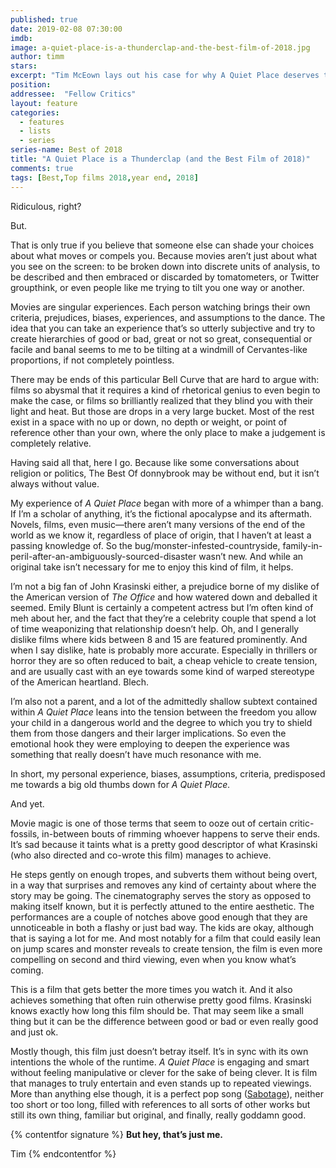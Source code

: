 ```yaml
---
published: true
date: 2019-02-08 07:30:00
imdb: 
image: a-quiet-place-is-a-thunderclap-and-the-best-film-of-2018.jpg
author: timm 
stars: 
excerpt: "Tim McEown lays out his case for why A Quiet Place deserves to be called the Best Film of 2018."
position: 
addressee:  "Fellow Critics"
layout: feature
categories: 
  - features
  - lists
  - series
series-name: Best of 2018
title: "A Quiet Place is a Thunderclap (and the Best Film of 2018)"
comments: true
tags: [Best,Top films 2018,year end, 2018]
---
```

Ridiculous, right?


But.

That is only true if you believe that someone else can shade your choices about what moves or compels you. Because movies aren’t just about what you see on the screen: to be broken down into discrete units of analysis, to be described and then embraced or discarded by tomatometers, or Twitter groupthink, or even people like me trying to tilt you one way or another.

Movies are singular experiences. Each person watching brings their own criteria, prejudices, biases, experiences, and assumptions to the dance. The idea that you can take an experience that’s so utterly subjective and try to create hierarchies of good or bad, great or not so great, consequential or facile and banal seems to me to be tilting at a windmill of Cervantes-like proportions, if not completely pointless.

There may be ends of this particular Bell Curve that are hard to argue with: films so abysmal that it requires a kind of rhetorical genius to even begin to make the case, or films so brilliantly realized that they blind you with their light and heat. But those are drops in a very large bucket. Most of the rest exist in a space with no up or down, no depth or weight, or point of reference other than your own, where the only place to make a judgement is completely relative.

Having said all that, here I go. Because like some conversations about religion or politics, The Best Of donnybrook may be without end, but it isn’t always without value.

My experience of _A Quiet Place_ began with more of a whimper than a bang. If I’m a scholar of anything, it’s the fictional apocalypse and its aftermath. Novels, films, even music—there aren’t many versions of the end of the world as we know it, regardless of place of origin, that I haven’t at least a passing knowledge of. So the bug/monster-infested-countryside, family-in-peril-after-an-ambiguously-sourced-disaster wasn’t new. And while an original take isn’t necessary for me to enjoy this kind of film, it helps.

I’m not a big fan of John Krasinski either, a prejudice borne of my dislike of the American version of _The Office_ and how watered down and deballed it seemed. Emily Blunt is certainly a competent actress but I’m often kind of meh about her, and the fact that they’re a celebrity couple that spend a lot of time weaponizing that relationship doesn’t help. Oh, and I generally dislike films where kids between 8 and 15 are featured prominently. And when I say dislike, hate is probably more accurate. Especially in thrillers or horror they are so often reduced to bait, a cheap vehicle to create tension, and are usually cast with an eye towards some kind of warped stereotype of the American heartland. Blech.

I’m also not a parent, and a lot of the admittedly shallow subtext contained within _A Quiet Place_ leans into the tension between the freedom you allow your child in a dangerous world and the degree to which you try to shield them from those dangers and their larger implications. So even the emotional hook they were employing to deepen the experience was something that really doesn’t have much resonance with me.

In short, my personal experience, biases, assumptions, criteria, predisposed me towards a big old thumbs down for _A Quiet Place._

And yet.

Movie magic is one of those terms that seem to ooze out of certain critic-fossils, in-between bouts of rimming whoever happens to serve their ends. It’s sad because it taints what is a pretty good descriptor of what Krasinski (who also directed and co-wrote this film) manages to achieve.

He steps gently on enough tropes, and subverts them without being overt, in a way that surprises and removes any kind of certainty about where the story may be going. The cinematography serves the story as opposed to making itself known, but it is perfectly attuned to the entire aesthetic. The performances are a couple of notches above good enough that they are unnoticeable in both a flashy or just bad way. The kids are okay,  although that is saying a lot for me. And most notably for a film that could easily lean on jump scares and monster reveals to create tension, the film is even more compelling on second and third viewing, even when you know what’s coming.

This is a film that gets better the more times you watch it. And it also achieves something that often ruin otherwise pretty good films. Krasinski knows exactly how long this film should be. That may seem like a small thing but it can be the difference between good or bad or even really good and just ok.

Mostly though, this film just doesn’t betray itself. It’s in sync with its own intentions the whole of the runtime. _A Quiet Place_ is engaging and smart without feeling manipulative or clever for the sake of being clever. It is film that manages to truly entertain and even stands up to repeated viewings. More than anything else though, it is a perfect pop song ([Sabotage](https://www.youtube.com/watch?v=z5rRZdiu1UE)), neither too short or too long, filled with references to all sorts of other works but still its own thing, familiar but original, and finally, really goddamn good.

{% contentfor signature %}
**But hey, that’s just me.**

Tim
{% endcontentfor %}
